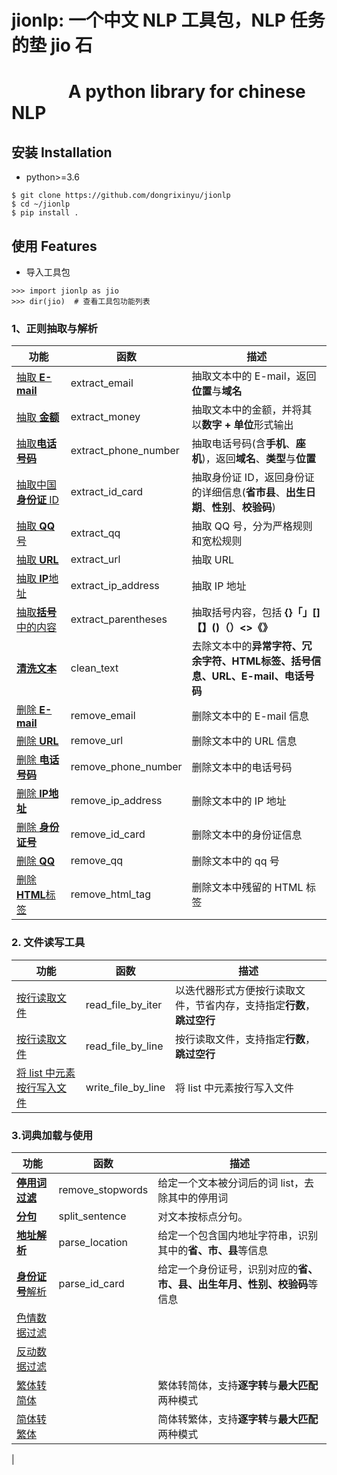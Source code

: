 # **jionlp: 一个中文 NLP 工具包，NLP 任务的垫 jio 石**

# &emsp;&emsp;&emsp; A python library for chinese NLP


## 安装 Installation

- python>=3.6
```
$ git clone https://github.com/dongrixinyu/jionlp  
$ cd ~/jionlp
$ pip install .
```

## 使用 Features

- 导入工具包
```
>>> import jionlp as jio
>>> dir(jio)  # 查看工具包功能列表
```

### 1、正则抽取与解析

| 功能   | 函数   |描述   |
|--------|--------|-------|
|[抽取 **E-mail**](https://github.com/dongrixinyu/jionlp/wiki/%E6%AD%A3%E5%88%99%E6%8A%BD%E5%8F%96%E4%B8%8E%E8%A7%A3%E6%9E%90-%E8%AF%B4%E6%98%8E%E6%96%87%E6%A1%A3#user-content-抽取-e-mail)      |extract_email       |抽取文本中的 E-mail，返回**位置**与**域名** |
|[抽取 **金额**]()        |extract_money       |抽取文本中的金额，并将其以**数字 + 单位**形式输出 |
|[抽取**电话号码**](https://github.com/dongrixinyu/jionlp/wiki/%E6%AD%A3%E5%88%99%E6%8A%BD%E5%8F%96%E4%B8%8E%E8%A7%A3%E6%9E%90-%E8%AF%B4%E6%98%8E%E6%96%87%E6%A1%A3#user-content-抽取电话号码) | extract_phone_number | 抽取电话号码(含**手机**、**座机**)，返回**域名**、**类型**与**位置**
|[抽取中国**身份证** ID]()|extract_id_card     |抽取身份证 ID，返回身份证的详细信息(**省市县**、**出生日期**、**性别**、**校验码**) |
|[抽取 **QQ** 号](https://github.com/dongrixinyu/jionlp/wiki/%E6%AD%A3%E5%88%99%E6%8A%BD%E5%8F%96%E4%B8%8E%E8%A7%A3%E6%9E%90-%E8%AF%B4%E6%98%8E%E6%96%87%E6%A1%A3#user-content-抽取-qq)       |extract_qq          |抽取 QQ 号，分为严格规则和宽松规则 |
|[抽取 **URL**]()         |extract_url         |抽取 URL   |
|[抽取 **IP**地址]()      |extract_ip_address  |抽取 IP 地址|
|[抽取**括号**中的内容]() |extract_parentheses |抽取括号内容，包括 **{}「」[]【】()（）<>《》** |
|[**清洗文本**]()         |clean_text          |去除文本中的**异常字符、冗余字符、HTML标签、括号信息、URL、E-mail、电话号码**|
|[删除 **E-mail**]()      |remove_email        |删除文本中的 E-mail 信息 |
|[删除 **URL**]()         |remove_url          |删除文本中的 URL 信息
|[删除 **电话号码**]()    |remove_phone_number |删除文本中的电话号码
|[删除 **IP地址**]()      |remove_ip_address   |删除文本中的 IP 地址
|[删除 **身份证号**]()    |remove_id_card      |删除文本中的身份证信息 |
|[删除 **QQ**]()          |remove_qq           |删除文本中的 qq 号|
|[删除 **HTML**标签]()    |remove_html_tag     |删除文本中残留的 HTML 标签

### 2. 文件读写工具

| 功能   | 函数   |描述   |
|--------|--------|-------|
|[按行读取文件]()     |read_file_by_iter    |以迭代器形式方便按行读取文件，节省内存，支持指定**行数**，**跳过空行**  |
|[按行读取文件]()     |read_file_by_line |按行读取文件，支持指定**行数**，**跳过空行** |
|[将 list 中元素按行写入文件]() | write_file_by_line | 将 list 中元素按行写入文件 |

### 3.词典加载与使用

| 功能   | 函数   |描述   |
|--------|--------|-------|
|[**停用词过滤**](https://github.com/dongrixinyu/jionlp/wiki/Gadget-%E8%AF%B4%E6%98%8E%E6%96%87%E6%A1%A3#user-content-去除停用词)       |remove_stopwords|给定一个文本被分词后的词 list，去除其中的停用词            |
|[**分句**](https://github.com/dongrixinyu/jionlp/wiki/Gadget-%E8%AF%B4%E6%98%8E%E6%96%87%E6%A1%A3#user-content-文本分句)             |split_sentence  |对文本按标点分句。  |
|[**地址解析**](https://github.com/dongrixinyu/jionlp/wiki/Gadget-%E8%AF%B4%E6%98%8E%E6%96%87%E6%A1%A3#user-content-地址解析)         |parse_location  |给定一个包含国内地址字符串，识别其中的**省、市、县**等信息     |
|[**身份证号**解析](https://github.com/dongrixinyu/jionlp/wiki/Gadget-%E8%AF%B4%E6%98%8E%E6%96%87%E6%A1%A3#user-content-身份证号码解析)     |parse_id_card   |给定一个身份证号，识别对应的**省、市、县、出生年月、性别、校验码**等信息 |
|[色情数据过滤]()     |
|[反动数据过滤]()     |
|[繁体转简体]()       |                |繁体转简体，支持**逐字转**与**最大匹配**两种模式       |
|[简体转繁体]()       |                |简体转繁体，支持**逐字转**与**最大匹配**两种模式       |
|

